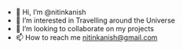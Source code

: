 - 👋 Hi, I’m @nitinkanish
- 👀 I’m interested in Travelling around the Universe
- 💞️ I’m looking to collaborate on my projects
- 📫 How to reach me nitinkanish@gmail.com

<!---
nitinkanish/nitinkanish is a ✨ special ✨ repository because its `README.md` (this file) appears on your GitHub profile.
You can click the Preview link to take a look at your changes.
--->
